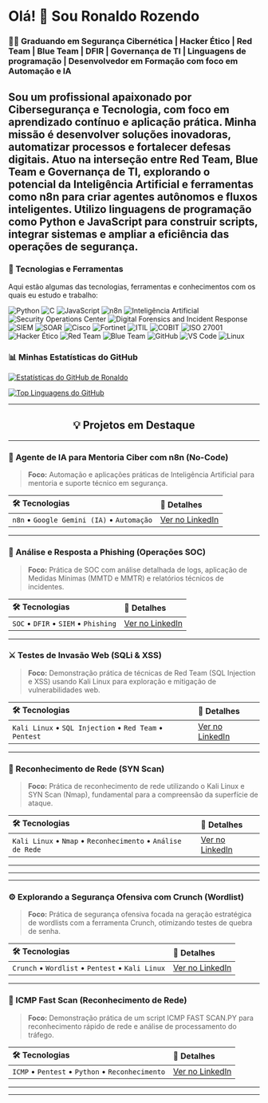# Olá! 👋 Sou Ronaldo Rozendo
### 👨‍💻 Graduando em Segurança Cibernética | Hacker Ético | Red Team | Blue Team | DFIR | Governança de TI | Linguagens de programação | Desenvolvedor em Formação com foco em Automação e IA

Sou um profissional apaixonado por Cibersegurança e Tecnologia, com foco em aprendizado contínuo e aplicação prática. Minha missão é desenvolver soluções inovadoras, automatizar processos e fortalecer defesas digitais. Atuo na interseção entre Red Team, Blue Team e Governança de TI, explorando o potencial da Inteligência Artificial e ferramentas como n8n para criar agentes autônomos e fluxos inteligentes. Utilizo linguagens de programação como Python e JavaScript para construir scripts, integrar sistemas e ampliar a eficiência das operações de segurança.
---

### 🚀 Tecnologias e Ferramentas

Aqui estão algumas das tecnologias, ferramentas e conhecimentos com os quais eu estudo e trabalho:

<p align="left">
  <img src="https://img.shields.io/badge/Python-3776AB?style=for-the-badge&logo=python&logoColor=white" alt="Python" />
  <img src="https://img.shields.io/badge/C-A8B9CC?style=for-the-badge&logo=c&logoColor=white" alt="C" />
  <img src="https://img.shields.io/badge/JavaScript-F7DF1E?style=for-the-badge&logo=javascript&logoColor=black" alt="JavaScript" />

  <img src="https://img.shields.io/badge/n8n-FF5722?style=for-the-badge&logo=n8n&logoColor=white" alt="n8n" />
  <img src="https://img.shields.io/badge/Artificial_Intelligence-FF4500?style=for-the-badge&logo=openai&logoColor=white" alt="Inteligência Artificial" />
  <img src="https://img.shields.io/badge/SOC-000000?style=for-the-badge&logoColor=white" alt="Security Operations Center" />
  <img src="https://img.shields.io/badge/DFIR-0A84D8?style=for-the-badge&logoColor=white" alt="Digital Forensics and Incident Response" />
  <img src="https://img.shields.io/badge/SIEM-FF8C00?style=for-the-badge&logoColor=white" alt="SIEM" />
  <img src="https://img.shields.io/badge/SOAR-8A2BE2?style=for-the-badge&logoColor=white" alt="SOAR" />

  <img src="https://img.shields.io/badge/Cisco-1BA0D7?style=for-the-badge&logo=cisco&logoColor=white" alt="Cisco" />
  <img src="https://img.shields.io/badge/Fortinet-EE3123?style=for-the-badge&logo=fortinet&logoColor=white" alt="Fortinet" />

  <img src="https://img.shields.io/badge/ITIL-36A2EB?style=for-the-badge&logoColor=white" alt="ITIL" />
  <img src="https://img.shields.io/badge/COBIT-006FBB?style=for-the-badge&logoColor=white" alt="COBIT" />
  <img src="https://img.shields.io/badge/ISO_27001-0099FF?style=for-the-badge&logoColor=white" alt="ISO 27001" />

  <img src="https://img.shields.io/badge/Hacker_Ético-4CAF50?style=for-the-badge&logo=hackthebox&logoColor=white" alt="Hacker Ético" />
  <img src="https://img.shields.io/badge/Red_Team-DC143C?style=for-the-badge&logoColor=white" alt="Red Team" />
  <img src="https://img.shields.io/badge/Blue_Team-1E90FF?style=for-the-badge&logoColor=white" alt="Blue Team" />
  <img src="https://img.shields.io/badge/GitHub-100000?style=for-the-badge&logo=github&logoColor=white" alt="GitHub" />
  <img src="https://img.shields.io/badge/VS_Code-007ACC?style=for-the-badge&logo=visualstudiocode&logoColor=white" alt="VS Code" />
  <img src="https://img.shields.io/badge/Linux-FCC624?style=for-the-badge&logo=linux&logoColor=black" alt="Linux" />
</p>
<h3 align="left">📊 Minhas Estatísticas do GitHub</h3>

[![Estatísticas do GitHub de Ronaldo](https://github-readme-stats.vercel.app/api?username=Esparta009boy&show_icons=true&theme=dark&include_all_commits=true&count_private=true)](https://github.com/Esparta009boy)

[![Top Linguagens do GitHub](https://github-readme-stats.vercel.app/api/top-langs/?username=Esparta009boy&layout=compact&langs_count=10&theme=dark)](https://github.com/Esparta009boy)

---

<h2 align="center">💡 Projetos em Destaque</h2>

---

### 🧠 Agente de IA para Mentoria Ciber com n8n (No-Code)
> **Foco:** Automação e aplicações práticas de Inteligência Artificial para mentoria e suporte técnico em segurança.

| 🛠️ Tecnologias | 🔗 Detalhes |
| :--- | :--- |
| `n8n` • `Google Gemini (IA)` • `Automação` | [Ver no LinkedIn](https://www.linkedin.com/posts/ronaldo-souza-ciber_ciberseguranaexa-inteligenciaartificial-agentedeia-activity-7382929475853881344-KmKo?utm_source=share&utm_medium=member_desktop&rcm=ACoAAFXuM20B9zcV3xERQPGcx0-I20NkJwsIcsg) |

---

### 🚨 Análise e Resposta a Phishing (Operações SOC)
> **Foco:** Prática de SOC com análise detalhada de logs, aplicação de Medidas Mínimas (MMTD e MMTR) e relatórios técnicos de incidentes.

| 🛠️ Tecnologias | 🔗 Detalhes |
| :--- | :--- |
| `SOC` • `DFIR` • `SIEM` • `Phishing` | [Ver no LinkedIn](https://www.linkedin.com/posts/ronaldo-souza-ciber_cybersecurity-infosec-soc-activity-7381720526710358016-wCXY?utm_source=share&utm_medium=member_desktop&rcm=ACoAAFXuM20B9zcV3xERQPGcx0-I20NkJwsIcsg) |

---

### ⚔️ Testes de Invasão Web (SQLi & XSS)
> **Foco:** Demonstração prática de técnicas de Red Team (SQL Injection e XSS) usando Kali Linux para exploração e mitigação de vulnerabilidades web.

| 🛠️ Tecnologias | 🔗 Detalhes |
| :--- | :--- |
| `Kali Linux` • `SQL Injection` • `Red Team` • `Pentest` | [Ver no LinkedIn](https://www.linkedin.com/posts/ronaldo-souza-ciber_cybersecurity-infosec-pentest-activity-7380786983310180352-Os8p?utm_source=share&utm_medium=member_desktop&rcm=ACoAAFXuM20B9zcV3xERQPGcx0-I20NkJwsIcsg) |

---

### 📡 Reconhecimento de Rede (SYN Scan)
> **Foco:** Prática de reconhecimento de rede utilizando o Kali Linux e SYN Scan (Nmap), fundamental para a compreensão da superfície de ataque.

| 🛠️ Tecnologias | 🔗 Detalhes |
| :--- | :--- |
| `Kali Linux` • `Nmap` • `Reconhecimento` • `Análise de Rede` | [Ver no LinkedIn](https://www.linkedin.com/posts/ronaldo-souza-ciber_cybersecurity-infosec-pentest-activity-7380786983310180352-Os8p?utm_source=share&utm_medium=member_desktop&rcm=ACoAAFXuM20B9zcV3xERQPGcx0-I20NkJwsIcsg) |

---

---

---

### ⚙️ Explorando a Segurança Ofensiva com Crunch (Wordlist)
> **Foco:** Prática de segurança ofensiva focada na geração estratégica de wordlists com a ferramenta Crunch, otimizando testes de quebra de senha.

| 🛠️ Tecnologias | 🔗 Detalhes |
| :--- | :--- |
| `Crunch` • `Wordlist` • `Pentest` • `Kali Linux` | [Ver no LinkedIn](https://www.linkedin.com/posts/ronaldo-souza-ciber_cybersecurity-pentest-kalilinux-activity-7385521048231899136-dktv?utm_source=share&utm_medium=member_desktop&rcm=ACoAAFXuM20B9zcV3xERQPGcx0-I20NkJwsIcsg) |

---

### 🧊 ICMP Fast Scan (Reconhecimento de Rede)
> **Foco:** Demonstração prática de um script ICMP FAST SCAN.PY para reconhecimento rápido de rede e análise de processamento do tráfego.

| 🛠️ Tecnologias | 🔗 Detalhes |
| :--- | :--- |
| `ICMP` • `Pentest` • `Python` • `Reconhecimento` | [Ver no LinkedIn](https://www.linkedin.com/posts/ronaldo-souza-ciber_pentestlife-icmpfastscan-cybersecurity-activity-7384440197050085376-4Kp0?utm_source=share&utm_medium=member_desktop&rcm=ACoAAFXuM20B9zcV3xERQPGcx0-I20NkJwsIcsg) |

---

---
